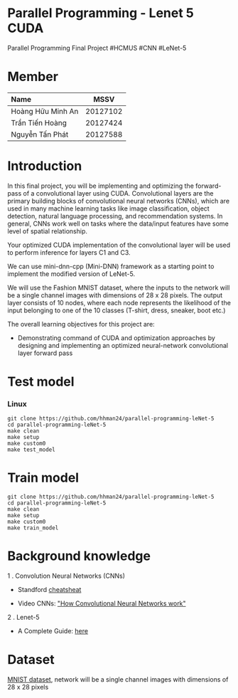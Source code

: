# Parallel Programming - Lenet 5 CUDA 
Parallel Programming Final Project #HCMUS #CNN #LeNet-5

# Member
|Name       |MSSV    |    
|:----------------|:------:|
|Hoàng Hữu Minh An|20127102|
|Trần Tiến Hoàng  |20127424|
|Nguyễn Tấn Phát|20127588|

#  Introduction

In this final project, you will be implementing and optimizing the forward-pass of a convolutional layer using CUDA. Convolutional layers are the primary building blocks of convolutional neural networks (CNNs), which are used in many machine learning tasks like image classification, object detection, natural language processing, and recommendation systems. In general, CNNs work well on tasks where the data/input features have some level of spatial relationship.

Your optimized CUDA implementation of the convolutional layer will be used to perform inference for layers C1 and C3. 

We can use mini-dnn-cpp (Mini-DNN) framework as a starting point to implement the modified version of LeNet-5.

We will use the Fashion MNIST dataset, where the inputs to the network will be a single channel images with dimensions of 28 x 28 pixels. The output layer consists of 10 nodes, where each node represents the likelihood of the input belonging to one of the 10 classes (T-shirt, dress, sneaker, boot etc.)

The overall learning objectives for this project are:
 - Demonstrating command of CUDA and optimization approaches by designing and implementing an optimized neural-network convolutional layer forward pass

# Test model
### Linux
```shell
git clone https://github.com/hhman24/parallel-programming-leNet-5
cd parallel-programming-leNet-5
make clean
make setup
make custom0
make test_model
```

# Train model
```shell
git clone https://github.com/hhman24/parallel-programming-leNet-5
cd parallel-programming-leNet-5
make clean
make setup
make custom0
make train_model
```

#  Background knowledge

1 . Convolution Neural Networks (CNNs)

* Standford [cheatsheat](https://stanford.edu/~shervine/teaching/cs-230/cheatsheet-convolutional-neural-networks#overview)
  
* Video CNNs: ["How Convolutional Neural Networks work"](https://www.youtube.com/watch?v=FmpDIaiMIeA)
  
2 . Lenet-5
  
* A Complete Guide: [here](https://www.kaggle.com/code/blurredmachine/lenet-architecture-a-complete-guide/notebook)

# Dataset

[MNIST dataset](https://github.com/zalandoresearch/fashion-mnist), network will be a single channel images with dimensions of 28 x 28 pixels
